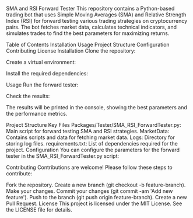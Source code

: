 SMA and RSI Forward Tester
This repository contains a Python-based trading bot that uses Simple Moving Averages (SMA) and Relative Strength Index (RSI) for forward testing various trading strategies on cryptocurrency pairs. The bot fetches market data, calculates technical indicators, and simulates trades to find the best parameters for maximizing returns.

Table of Contents
Installation
Usage
Project Structure
Configuration
Contributing
License
Installation
Clone the repository:

Create a virtual environment:

Install the required dependencies:

Usage
Run the forward tester:

Check the results:

The results will be printed in the console, showing the best parameters and the performance metrics.

Project Structure
Key Files
Packages/Tester/SMA_RSI_ForwardTester.py: Main script for forward testing SMA and RSI strategies.
MarketData: Contains scripts and data for fetching market data.
Logs: Directory for storing log files.
requirements.txt: List of dependencies required for the project.
Configuration
You can configure the parameters for the forward tester in the SMA_RSI_ForwardTester.py script:

Contributing
Contributions are welcome! Please follow these steps to contribute:

Fork the repository.
Create a new branch (git checkout -b feature-branch).
Make your changes.
Commit your changes (git commit -am 'Add new feature').
Push to the branch (git push origin feature-branch).
Create a new Pull Request.
License
This project is licensed under the MIT License. See the LICENSE file for details.
